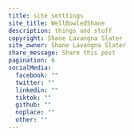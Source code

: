 ```yaml
---
title: site setttings
site_title: WellBowledShane
description: things and stuff
copyright: Shane Lavangna Slater
site_owner: Shane Lavangna Slater
share_message: Share this post
pagination: 6
socialMedia:
  facebook: ""
  twitter: ""
  linkedin: ""
  tiktok: ""
  github: ""
  noplace: ""
  other: ""
---
```

